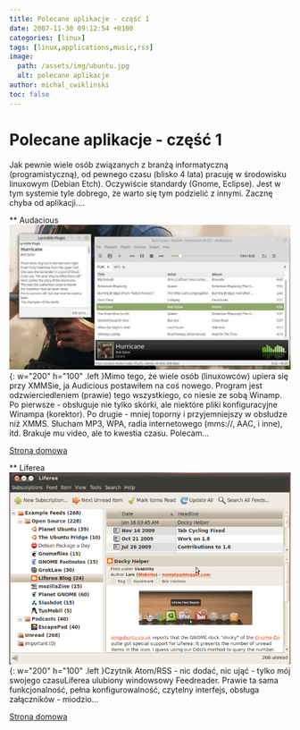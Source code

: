 ```yaml
---
title: Polecane aplikacje - część 1
date: 2007-11-30 09:12:54 +0100
categories: [linux]
tags: [linux,applications,music,rss]
image:
  path: /assets/img/ubuntu.jpg
  alt: polecane aplikacje
author: michal_cwiklinski
toc: false
---
```


# Polecane aplikacje - część 1

Jak pewnie wiele osób związanych z branżą informatyczną (programistyczną), od pewnego czasu (blisko 4 lata) pracuję w środowisku linuxowym (Debian Etch). Oczywiście standardy (Gnome, Eclipse). Jest w tym systemie tyle dobrego, że warto się tym podzielić z innymi. Zacznę chyba od aplikacji....

** Audacious
![Audacious](/assets/img/audacious.jpg){: w="200" h="100" .left }Mimo tego, że wiele osób (linuxowców) upiera się przy XMMSie, ja Audicious postawiłem na coś nowego. Program jest odzwierciedleniem (prawie) tego wszystkiego, co niesie ze sobą Winamp. Po pierwsze - obsługuje nie tylko skórki, ale niektóre pliki konfiguracyjne Winampa (korektor). Po drugie - mniej toporny i przyjemniejszy w obsłudze niż XMMS. Słucham MP3, WPA, radia internetowego (mms://, AAC, i inne), itd. Brakuje mu video, ale to kwestia czasu. Polecam...

[Strona domowa](https://audacious-media-player.org)


** Liferea
![Liferea](/assets/img/liferea.png){: w="200" h="100" .left }Czytnik Atom/RSS - nic dodać, nic ująć - tylko mój swojego czasuLiferea ulubiony windowsowy Feedreader. Prawie ta sama funkcjonalność, pełna konfigurowalność, czytelny interfejs, obsługa załączników - miodzio...

[Strona domowa](https://liferea.sourceforge.net)